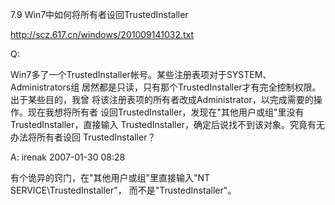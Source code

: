 7.9 Win7中如何将所有者设回TrustedInstaller

http://scz.617.cn/windows/201009141032.txt

Q:

Win7多了一个TrustedInstaller帐号。某些注册表项对于SYSTEM、Administrators组
居然都是只读，只有那个TrustedInstaller才有完全控制权限。出于某些目的，我曾
将该注册表项的所有者改成Administrator，以完成需要的操作。现在我想将所有者
设回TrustedInstaller，发现在"其他用户或组"里没有TrustedInstaller，直接输入
TrustedInstaller，确定后说找不到该对象。究竟有无办法将所有者设回
TrustedInstaller？

A: irenak 2007-01-30 08:28

有个诡异的窍门，在"其他用户或组"里直接输入"NT SERVICE\TrustedInstaller"，
而不是"TrustedInstaller"。
